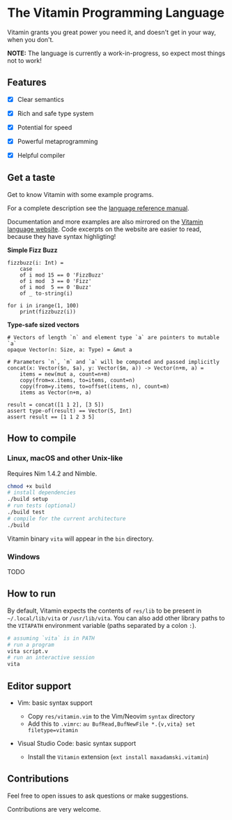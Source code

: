 The Vitamin Programming Language
================================

Vitamin grants you great power you need it, and doesn't get in your way, when you don't.

**NOTE:** The language is currently a work-in-progress, so expect most things not to work!

## Features

- [x] Clear semantics
- [x] Rich and safe type system
- [x] Potential for speed
- [x] Powerful metaprogramming
- [x] Helpful compiler


## Get a taste

Get to know Vitamin with some example programs.

For a complete description see the [language reference manual](docs/manual.md).

Documentation and more examples are also mirrored on the [Vitamin language website](https://maxadamski.com/vitamin). Code excerpts on the website are easier to read, because they have syntax highligting!

**Simple Fizz Buzz**

```vitamin
fizzbuzz(i: Int) =
	case
	of i mod 15 == 0 'FizzBuzz'
	of i mod  3 == 0 'Fizz'
	of i mod  5 == 0 'Buzz'
	of _ to-string(i)

for i in irange(1, 100)
	print(fizzbuzz(i))
```


**Type-safe sized vectors**

```vitamin
# Vectors of length `n` and element type `a` are pointers to mutable `a` 
opaque Vector(n: Size, a: Type) = &mut a

# Parameters `n`, `m` and `a` will be computed and passed implicitly
concat(x: Vector($n, $a), y: Vector($m, a)) -> Vector(n+m, a) =
	items = new(mut a, count=n+m)
	copy(from=x.items, to=items, count=n)
	copy(from=y.items, to=offset(items, n), count=m)
	items as Vector(n+m, a)

result = concat([1 1 2], [3 5])
assert type-of(result) == Vector(5, Int)
assert result == [1 1 2 3 5]
```

## How to compile

### Linux, macOS and other Unix-like

Requires Nim 1.4.2 and Nimble.

```sh
chmod +x build
# install dependencies
./build setup
# run tests (optional)
./build test
# compile for the current architecture
./build
```

Vitamin binary `vita` will appear in the `bin` directory.

### Windows

TODO


## How to run

By default, Vitamin expects the contents of `res/lib` to be present in `~/.local/lib/vita` or `/usr/lib/vita`. You can also add other library paths to the `VITAPATH` environment variable (paths separated by a colon `:`).

```sh
# assuming `vita` is in PATH
# run a program
vita script.v
# run an interactive session
vita
```


## Editor support

- Vim: basic syntax support
	- Copy `res/vitamin.vim` to the Vim/Neovim `syntax` directory
	- Add this to `.vimrc`: `au BufRead,BufNewFile *.{v,vita} set filetype=vitamin`

- Visual Studio Code: basic syntax support
	- Install the `Vitamin` extension (`ext install maxadamski.vitamin`)

## Contributions

Feel free to open issues to ask questions or make suggestions.

Contributions are very welcome.


